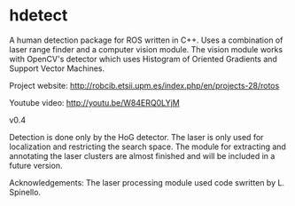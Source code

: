 hdetect
=======

A human detection package for ROS written in C++. Uses a combination of laser range finder and a computer vision module.
The vision module works with OpenCV's detector which uses Histogram of Oriented Gradients and Support Vector Machines. 

Project website: http://robcib.etsii.upm.es/index.php/en/projects-28/rotos

Youtube video: http://youtu.be/W84ERQ0LYjM



v0.4

Detection is done only by the HoG detector. The laser is only used for localization and restricting the search space.
The module for extracting and annotating the laser clusters are almost finished and will be included in a future version.

Acknowledgements:
The laser processing module used code swritten by L. Spinello. 
